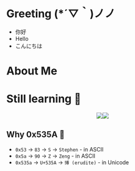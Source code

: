 # Greeting (*´▽｀)ノノ
+ 你好
+ Hello
+ こんにちは

# About Me
# Still learning 🤯
<div style="display: flex; justify-content: center;align-items: center;">
  <img src="https://github-readme-stats.vercel.app/api?username=stephen-zeng&theme=gotham&show_icons=true&hide_border=true"rank_icon=percentile>
  <img src="https://github-readme-stats.vercel.app/api/top-langs/?username=stephen-zeng&layout=compact&theme=gotham&exclude_repo=img,file&hide_border=true">
</div>

## Why 0x535A 🧐
+ `0x53` -> `83` -> `S` -> `Stephen` - in ASCII
+ `0x5a` -> `90` -> `Z` -> `Zeng` - in ASCII
+ `0x535a` -> `U+535A` -> `博 (erudite)` - in Unicode
